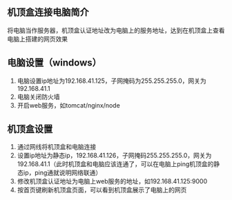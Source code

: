 
## 机顶盒连接电脑简介

将电脑当作服务器，机顶盒认证地址改为电脑上的服务地址，达到在机顶盒上查看电脑上搭建的网页效果

## 电脑设置（windows）

1. 电脑设置ip地址为192.168.41.125，子网掩码为255.255.255.0，网关为192.168.41.1
2. 电脑关闭防火墙
3. 开启web服务，如tomcat/nginx/node

## 机顶盒设置

1. 通过网线将机顶盒和电脑连接
2. 设置ip地址为静态ip，192.168.41.126，子网掩码255.255.255.0，网关为192.168.41.1（此时机顶盒和电脑应该连通了，可以在电脑上ping机顶盒的静态ip，ping通就说明网络联通）
3. 修改机顶盒认证地址为电脑上web服务的地址，如192.168.41.125:9000
4. 按首页键刷新机顶盒页面，可以看到机顶盒展示了电脑上的网页
